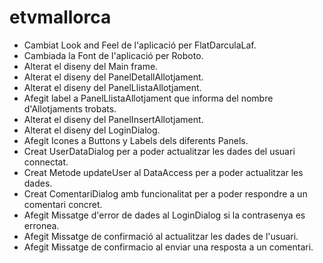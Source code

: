 # etvmallorca
- Cambiat Look and Feel de l'aplicació per FlatDarculaLaf.
- Cambiada la Font de l'aplicació per Roboto.
- Alterat el diseny del Main frame.
- Alterat el diseny del PanelDetallAllotjament.
- Alterat el diseny del PanelLlistaAllotjament.
- Afegit label a PanelLlistaAllotjament que informa del nombre d'Allotjaments trobats.
- Alterat el diseny del PanelInsertAllotjament.
- Alterat el diseny del LoginDialog.
- Afegit Icones a Buttons y Labels dels diferents Panels.
- Creat UserDataDialog per a poder actualitzar les dades del usuari connectat.
- Creat Metode updateUser al DataAccess per a poder actualitzar les dades.
- Creat ComentariDialog amb funcionalitat per a poder respondre a un comentari concret.
- Afegit Missatge d'error de dades al LoginDialog si la contrasenya es erronea.
- Afegit Missatge de confirmació al actualitzar les dades de l'usuari.
- Afegit Missatge de confirmacio al enviar una resposta a un comentari.
